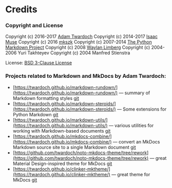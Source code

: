 
# Credits

### Copyright and License

Copyright (c) 2016-2017 [Adam Twardoch](http://twardoch.github.io/)
Copyright (c) 2014-2017 [Isaac Muse](https://github.com/facelessuser/pymdown-extensions)
Copyright (c) 2016 [mkszk](https://github.com/mkszk/)
Copyright (c) 2007-2014 [The Python Markdown Project](https://pythonhosted.org/Markdown/)
Copyright (c) 2008 [Waylan Limberg](http://achinghead.com) 
Copyright (c) 2004-2006 Yuri Takhteyev
Copyright (c) 2004 Manfred Stienstra

License: [BSD 3-Clause License](license)

### Projects related to Markdown and MkDocs by Adam Twardoch: 

* [https://twardoch.github.io/markdown-rundown/](https://twardoch.github.io/markdown-rundown/) — summary of Markdown formatting styles [git](https://github.com/twardoch/markdown-rundown)
* [https://twardoch.github.io/markdown-steroids/](https://twardoch.github.io/markdown-steroids/) — Some extensions for Python Markdown [git](https://github.com/twardoch/markdown-steroids)
* [https://twardoch.github.io/markdown-utils/](https://twardoch.github.io/markdown-utils/) — various utilities for working with Markdown-based documents [git](https://github.com/twardoch/markdown-utils)
* [https://twardoch.github.io/mkdocs-combine/](https://twardoch.github.io/mkdocs-combine/) — convert an MkDocs Markdown source site to a single Markdown document [git](https://github.com/twardoch/mkdocs-combine)
* [https://github.com/twardoch/noto-mkdocs-theme/tree/rework](https://github.com/twardoch/noto-mkdocs-theme/tree/rework) — great Material Design-inspired theme for MkDocs [git](https://github.com/twardoch/noto-mkdocs-theme)
* [https://twardoch.github.io/clinker-mktheme/](https://twardoch.github.io/clinker-mktheme/) — great theme for MkDocs [git](https://github.com/twardoch/clinker-mktheme)